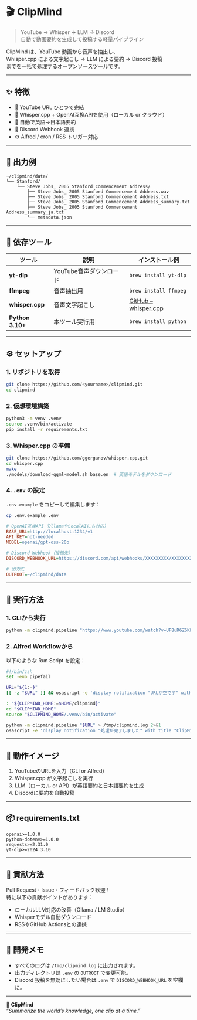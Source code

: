 # 🎬 ClipMind

> YouTube → Whisper → LLM → Discord  
> 自動で動画要約を生成して投稿する軽量パイプライン

ClipMind は、YouTube 動画から音声を抽出し、  
Whisper.cpp による文字起こし → LLM による要約 → Discord 投稿  
までを一括で処理するオープンソースツールです。

---

## ✨ 特徴

- 🎥 YouTube URL ひとつで完結  
- 🧠 Whisper.cpp + OpenAI互換APIを使用（ローカル or クラウド）  
- 💬 自動で英語→日本語要約  
- 🔗 Discord Webhook 連携  
- ⚙️ Alfred / cron / RSS トリガー対応  

---

## 📁 出力例

```
~/clipmind/data/
└── Stanford/
    └── Steve Jobs_ 2005 Stanford Commencement Address/
        ├── Steve Jobs_ 2005 Stanford Commencement Address.wav
        ├── Steve Jobs_ 2005 Stanford Commencement Address.txt
        ├── Steve Jobs_ 2005 Stanford Commencement Address_summary.txt
        ├── Steve Jobs_ 2005 Stanford Commencement Address_summary_ja.txt
        └── metadata.json
```

---

## 🧩 依存ツール

| ツール | 説明 | インストール例 |
|--------|------|----------------|
| **yt-dlp** | YouTube音声ダウンロード | `brew install yt-dlp` |
| **ffmpeg** | 音声抽出用 | `brew install ffmpeg` |
| **whisper.cpp** | 音声文字起こし | [GitHub – whisper.cpp](https://github.com/ggerganov/whisper.cpp) |
| **Python 3.10+** | 本ツール実行用 | `brew install python` |

---

## ⚙️ セットアップ

### 1. リポジトリを取得
```bash
git clone https://github.com/<yourname>/clipmind.git
cd clipmind
```

### 2. 仮想環境構築
```bash
python3 -m venv .venv
source .venv/bin/activate
pip install -r requirements.txt
```

### 3. Whisper.cpp の準備
```bash
git clone https://github.com/ggerganov/whisper.cpp.git
cd whisper.cpp
make
./models/download-ggml-model.sh base.en  # 英語モデルをダウンロード
```

### 4. `.env` の設定
`.env.example` をコピーして編集します：

```bash
cp .env.example .env
```

```ini
# OpenAI互換API（OllamaやLocalAIにも対応）
BASE_URL=http://localhost:1234/v1
API_KEY=not-needed
MODEL=openai/gpt-oss-20b

# Discord Webhook（投稿先）
DISCORD_WEBHOOK_URL=https://discord.com/api/webhooks/XXXXXXXXX/XXXXXXXXX

# 出力先
OUTROOT=~/clipmind/data
```

---

## 🚀 実行方法

### 1. CLIから実行
```bash
python -m clipmind.pipeline "https://www.youtube.com/watch?v=UF8uR6Z6KLc"
```

### 2. Alfred Workflowから
以下のような Run Script を設定：

```bash
#!/bin/zsh
set -euo pipefail

URL="${1:-}"
[[ -z "$URL" ]] && osascript -e 'display notification "URLが空です" with title "ClipMind"' && exit 1

: "${CLIPMIND_HOME:=$HOME/clipmind}"
cd "$CLIPMIND_HOME"
source "$CLIPMIND_HOME/.venv/bin/activate"

python -m clipmind.pipeline "$URL" > /tmp/clipmind.log 2>&1
osascript -e 'display notification "処理が完了しました" with title "ClipMind"'
```

---

## 🧠 動作イメージ

1. YouTubeのURLを入力（CLI or Alfred）  
2. Whisper.cpp が文字起こしを実行  
3. LLM（ローカル or API）が英語要約と日本語要約を生成  
4. Discordに要約を自動投稿  

---

## 📦 requirements.txt

```
openai>=1.0.0
python-dotenv>=1.0.0
requests>=2.31.0
yt-dlp>=2024.3.10
```

---


## 🤝 貢献方法

Pull Request・Issue・フィードバック歓迎！  
特に以下の貢献ポイントがあります：

- ローカルLLM対応の改善（Ollama / LM Studio）  
- Whisperモデル自動ダウンロード  
- RSSやGitHub Actionsとの連携  

---

## 🧩 開発メモ

- すべてのログは `/tmp/clipmind.log` に出力されます。  
- 出力ディレクトリは `.env` の `OUTROOT` で変更可能。  
- Discord 投稿を無効にしたい場合は `.env` で `DISCORD_WEBHOOK_URL` を空欄に。

---

🧠 **ClipMind**  
_“Summarize the world’s knowledge, one clip at a time.”_
